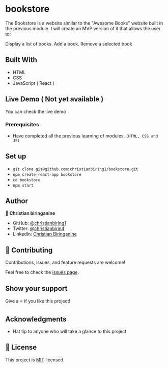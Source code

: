 # bookstore

The Bookstore is a website similar to the "Awesome Books" website built in the previous module. I will create an MVP version of it that allows the user to:

Display a list of books.
Add a book.
Remove a selected book

## Built With

- HTML
- CSS
- JavaScript ( React )

## Live Demo ( Not yet available )

You can check the live demo []()

### Prerequisites

- Have completed all the previous learning of modules.
  `(HTML, CSS and JS)`

## Set up

- `git clone git@github.com:christianbiring1/bookstore.git`
- `npm create-react-app bookstore`
- `cd bookstore`
- `npm start`

## Author

👤 **Christian biringanine**

- GitHub: [@christianbiring1](https://github.com/christianbiring1)
- Twitter: [@christianbirin4](https://twitter.com/christianbirin4)
- LinkedIn: [Christian Biringanine](https://linkedin.com/in/christian-biringanine-1833011a5/)

## 🤝 Contributing

Contributions, issues, and feature requests are welcome!

Feel free to check the [issues page](../../issues/).

## Show your support

Give a ⭐️ if you like this project!

## Acknowledgments

- Hat tip to anyone who will take a glance to this project

## 📝 License

This project is [MIT](./MIT.md) licensed.
